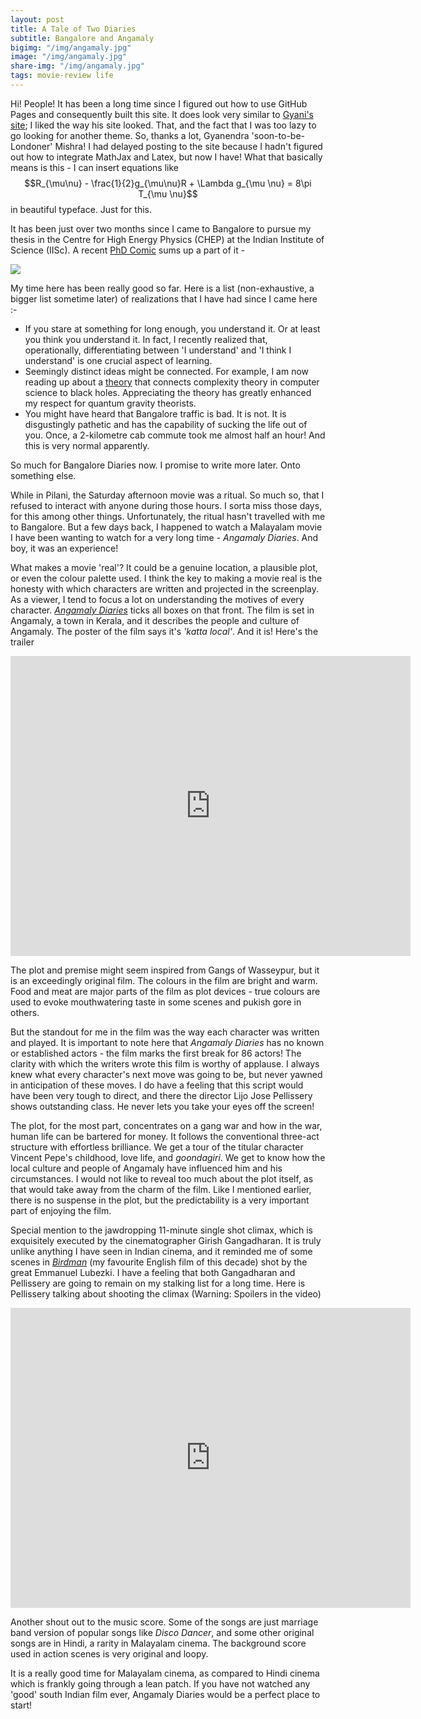 ```yaml
---
layout: post
title: A Tale of Two Diaries
subtitle: Bangalore and Angamaly
bigimg: "/img/angamaly.jpg"
image: "/img/angamaly.jpg"
share-img: "/img/angamaly.jpg"
tags: movie-review life
---
```


Hi! People! It has been a long time since I figured out how to use GitHub Pages and consequently built this site. It does look very similar to [Gyani's site](https://gyani.net/); I liked the way his site looked. That, and the fact that I was too lazy to go looking for another theme. So, thanks a lot, Gyanendra 'soon-to-be-Londoner' Mishra! I had delayed posting to the site because I hadn't figured out how to integrate MathJax and Latex, but now I have! What that basically means is this - I can insert equations like $$R_{\mu\nu} - \frac{1}{2}g_{\mu\nu}R + \Lambda g_{\mu \nu} = 8\pi T_{\mu \nu}$$
in beautiful typeface. Just for this.

It has been just over two months since I came to Bangalore to pursue my thesis in the Centre for High Energy Physics (CHEP) at the Indian Institute of Science (IISc). A recent [PhD Comic](http://phdcomics.com) sums up a part of it -

![](http://phdcomics.com/comics/archive/phd082817s.gif)

 My time here has been really good so far. Here is a list (non-exhaustive, a bigger list sometime later) of realizations that I have had since I came here :-

* If you stare at something for long enough, you understand it. Or at least you think you understand it. In fact, I recently realized that, operationally, differentiating between 'I understand' and 'I think I understand' is one crucial aspect of learning.
* Seemingly distinct ideas might be connected. For example, I am now reading up about a [theory](https://www.quantamagazine.org/wormhole-entanglement-and-the-firewall-paradox-20150424/) that connects complexity theory in computer science to black holes. Appreciating the theory has greatly enhanced my respect for quantum gravity theorists. 
* You might have heard that Bangalore traffic is bad. It is not. It is disgustingly pathetic and has the capability of sucking the life out of you. Once, a 2-kilometre cab commute took me almost half an hour! And this is very normal apparently.

So much for Bangalore Diaries now. I promise to write more later. Onto something else.

While in Pilani, the Saturday afternoon movie was a ritual. So much so, that I refused to interact with anyone during those hours. I sorta miss those days, for this among other things. Unfortunately, the ritual hasn't travelled with me to Bangalore. But a few days back, I happened to watch a Malayalam movie I have been wanting to watch for a very long time - _Angamaly Diaries_. And boy, it was an experience!

What makes a movie 'real'? It could be a genuine location, a plausible plot, or even the colour palette used. I think the key to making a movie real is the honesty with which characters are written and projected in the screenplay. As a viewer, I tend to focus a lot on understanding the motives of every character. [_Angamaly Diaries_](http://www.imdb.com/title/tt6167894/) ticks all boxes on that front. The film is set in Angamaly, a town in Kerala, and it describes the people and culture of Angamaly. The poster of the film says it's _'katta local'_. And it is! Here's the trailer 

<iframe width="640" height="480" src="https://www.youtube.com/embed/4yRBJCrjabU" frameborder="0" allowfullscreen></iframe>

The plot and premise might seem inspired from Gangs of Wasseypur, but it is an exceedingly original film. The colours in the film are bright and warm. Food and meat are major parts of the film as plot devices - true colours are used to evoke mouthwatering taste in some scenes and pukish gore in others.

But the standout for me in the film was the way each character was written and played. It is important to note here that _Angamaly Diaries_ has no known or established actors - the film marks the first break for 86 actors! The clarity with which the writers wrote this film is worthy of applause. I always knew what every character's next move was going to be, but never yawned in anticipation of these moves. I do have a feeling that this script would have been very tough to direct, and there the director Lijo Jose Pellissery shows outstanding class. He never lets you take your eyes off the screen!

The plot, for the most part, concentrates on a gang war and how in the war, human life can be bartered for money. It follows the conventional three-act structure with effortless brilliance. We get a tour of the titular character Vincent Pepe's childhood, love life, and _goondagiri_. We get to know how the local culture and people of Angamaly have influenced him and his circumstances. I would not like to reveal too much about the plot itself, as that would take away from the charm of the film. Like I mentioned earlier, there is no suspense in the plot, but the predictability is a very important part of enjoying the film.

Special mention to the jawdropping 11-minute single shot climax, which is exquisitely executed by the cinematographer Girish Gangadharan. It is truly unlike anything I have seen in Indian cinema, and it reminded me of some scenes in [_Birdman_](http://www.imdb.com/title/tt2562232/) (my favourite English film of this decade) shot by the great Emmanuel Lubezki.  I have a feeling that both Gangadharan and Pellissery are going to remain on my stalking list for a long time. Here is Pellissery talking about shooting the climax (Warning: Spoilers in the video)

<iframe width="640" height="480" src="https://www.youtube.com/embed/-NGy0R9vTFE" frameborder="0" allowfullscreen></iframe>

Another shout out to the music score. Some of the songs are just marriage band version of popular songs like _Disco Dancer_, and some other original songs are in Hindi, a rarity in Malayalam cinema. The background score used in action scenes is very original and loopy.

It is a really good time for Malayalam cinema, as compared to Hindi cinema which is frankly going through a lean patch. If you have not watched any 'good' south Indian film ever, Angamaly Diaries would be a perfect place to start!
